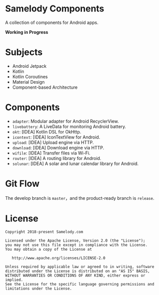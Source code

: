 # Samelody Components

A collection of components for Android apps.

**Working in Progress**

# Subjects

- Android Jetpack
- Kotlin
- Kotlin Coroutines
- Material Design
- Component-based Architecture

# Components

- `adapter`: Modular adapter for Android RecyclerView.
- `livebattery`: A LiveData for monitoring Android battery.
- `okt`: [IDEA] Kotlin DSL for OkHttp.
- `icontext`: [IDEA] IconTextView for Android.
- `upload`: [IDEA] Upload engine via HTTP.
- `download`: [IDEA] Download engine via HTTP.
- `wifile`: [IDEA] Transfer files via Wi-Fi.
- `router`: [IDEA] A routing library for Android.
- `solunar`: [IDEA] A solar and lunar calendar library for Android.

# Git Flow

The develop branch is `master`，and the product-ready branch is `release`.

# License

```
Copyright 2018-present Samelody.com

Licensed under the Apache License, Version 2.0 (the "License");
you may not use this file except in compliance with the License.
You may obtain a copy of the License at

   http://www.apache.org/licenses/LICENSE-2.0

Unless required by applicable law or agreed to in writing, software
distributed under the License is distributed on an "AS IS" BASIS,
WITHOUT WARRANTIES OR CONDITIONS OF ANY KIND, either express or implied.
See the License for the specific language governing permissions and
limitations under the License.
```